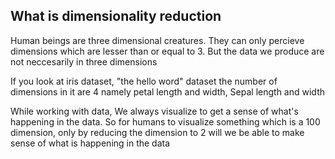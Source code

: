 ## What is dimensionality reduction
Human beings are three dimensional creatures. They can only percieve dimensions which are lesser than or equal to 3. But the data we produce are not neccesarily in three dimensions

If you look at iris dataset, "the hello word" dataset the number of dimensions in it are 4 namely petal length and width, Sepal length and width


While working with data, We always visualize to get a sense of what's happening in the data. So for humans to visualize something which is a 100 dimension, only by reducing the dimension to 2 will we be able to make sense of what is happening in the data

